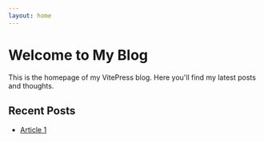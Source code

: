 ```yaml
---
layout: home
---
```


# Welcome to My Blog

This is the homepage of my VitePress blog. Here you'll find my latest posts and thoughts.

## Recent Posts

- [Article 1](/blog/posts/article-1)

